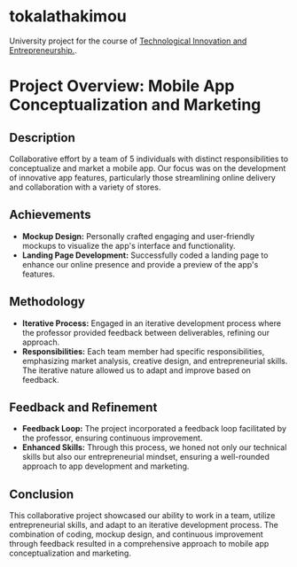 # tokalathakimou

University project for the course of [Technological Innovation and Entrepreneurship.](https://www.dept.aueb.gr/el/cs/courses/3584). 
 
# Project Overview: Mobile App Conceptualization and Marketing

## Description
Collaborative effort by a team of 5 individuals with distinct responsibilities to conceptualize and market a mobile app. Our focus was on the development of innovative app features, particularly those streamlining online delivery and collaboration with a variety of stores.

## Achievements
- **Mockup Design:** Personally crafted engaging and user-friendly mockups to visualize the app's interface and functionality.
- **Landing Page Development:** Successfully coded a landing page to enhance our online presence and provide a preview of the app's features.

## Methodology
- **Iterative Process:** Engaged in an iterative development process where the professor provided feedback between deliverables, refining our approach.
- **Responsibilities:** Each team member had specific responsibilities, emphasizing market analysis, creative design, and entrepreneurial skills. The iterative nature allowed us to adapt and improve based on feedback.

## Feedback and Refinement
- **Feedback Loop:** The project incorporated a feedback loop facilitated by the professor, ensuring continuous improvement.
- **Enhanced Skills:** Through this process, we honed not only our technical skills but also our entrepreneurial mindset, ensuring a well-rounded approach to app development and marketing.

## Conclusion
This collaborative project showcased our ability to work in a team, utilize entrepreneurial skills, and adapt to an iterative development process. The combination of coding, mockup design, and continuous improvement through feedback resulted in a comprehensive approach to mobile app conceptualization and marketing. 
